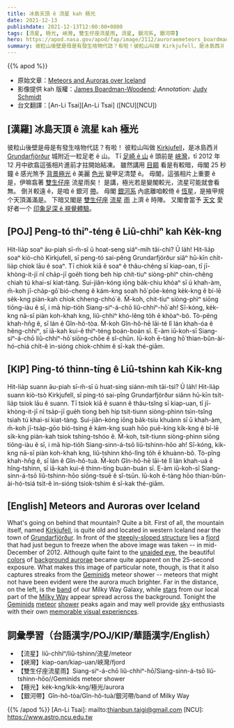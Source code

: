 ```yaml
---
title: 冰島天頂 ê 流星 kah 極光
date: 2021-12-13
publishdate: 2021-12-13T12:00:00+0800
tags: [流星, 極光, 峽灣, 雙生仔座流星雨, 流星, 銀河系, 銀河帶]
hero: https://apod.nasa.gov/apod/fap/image/2112/auroraemeteors_boardman_annotated_1080.jpg
summary: 彼粒山後壁是毋是有發生啥物代誌？有啦！彼粒山叫做 Kirkjufell，是冰島西爿 Grundarfjörður 城附近一粒足老 ê 山。
---
```


{{% apod %}}

- 原始文章：[Meteors and Auroras over Iceland](https://apod.nasa.gov/apod/ap211213.html)
- 影像提供 kah 版權：[James Boardman-Woodend](https://www.flickr.com/photos/126180225@N06/); *Annotation:* [Judy Schmidt](http://www.geckzilla.com/)
- 台文翻譯：[An-Li Tsai][An-Li Tsai] ([NCU][NCU])

## [漢羅] 冰島天頂 ê 流星 kah 極光
彼粒山後壁是毋是有發生啥物代誌？有啦！
彼粒山叫做 [Kirkjufell][Kirkjufell]，是冰島西爿 [Grundarfjörður][Grundarfjörður] 城附近一粒足老 ê 山。
Tī [足崎 ê 山][steeply-sloped structure] ê 頭前是 [峽灣][fjord]，tī 2012 年 12 月中欲翕這張相片進前才拄開始結凍。
雖然講用 [目睭][unaided eye] 看是有較暗，毋閣 25 秒鐘 ê 感光煞予 [背景極光][background aurorae] ê 美麗 [色光][colors] 變甲足清楚 ê。
毋閣，這張相片上重要 ê 是，伊嘛翕著 [雙生仔座][Geminids 1] 流星雨矣！
是講，極光若是變閣較光，流星可能就會看無。
倒爿較遠 ê，是咱 ê 銀河 [帶][band]。
毋閣 [銀河系][Milky Way] 內底離咱較倚 ê [恆星][stars]，是掖甲規个天頂滿滿是。
下暗又閣是 [雙生仔座][Geminids 2] [流星][meteor] [雨][shower t] 上濟 ê 時陣。
又閣會當予 [天文][sky] 愛好者一个 [印象足深 ê 視覺體驗][memorable visual experiences]。

## [POJ] Peng-tó thiⁿ-téng ê Liû-chhiⁿ kah Ke̍k-kng
Hit-lia̍p soaⁿ āu-piah sī-m̄-sī ū hoat-seng siáⁿ-mih tāi-chì? Ū la̍h!
Hit-lia̍p soaⁿ kiò-chò Kirkjufell, sī peng-tó sai-pêng Grundarfjörður siâⁿ hū-kīn chi̍t-lia̍p chiok lāu ê soaⁿ.
Tī chiok kiā ê soaⁿ ê thâu-chêng sī kiap-oan, tī jī-khòng-it-jī nî cha̍p-jī goe̍h tiong beh hip chit-tiuⁿ siòng-phìⁿ chìn-chêng chiah tú khai-sí kiat-tàng.
Sui-jiân-kóng iōng ba̍k-chiu khòaⁿ sī ū khah-àm, m̄-koh jī-cha̍p-gō͘ bió-cheng ê kám-kng soah hō͘ pōe-kéng ke̍k-kng ê bí-lē se̍k-kng piàn-kah chiok chheng-chhó͘ ê.
M̄-koh, chit-tiuⁿ siòng-phìⁿ siōng tiōng-iàu ê sī, i mā hip-tio̍h Siang-siⁿ-á-chō liû-chhiⁿ-hō͘ ah!
Sī-kóng, ke̍k-kng nā-sī piàn koh-khah kng, liû-chhiⁿ khó-lêng to̍h ē khòaⁿ-bô.
Tò-pêng khah-hn̄g ê, sī lán ê Gîn-hô-tòa.
M̄-koh Gîn-hô-hē lāi-té lî lán khah-óa ê hêng-chhiⁿ, sī iā-kah kui-ê thiⁿ-téng boán-boán sī.
E-àm iū-koh-sī Siang-siⁿ-á-chō liû-chhiⁿ-hō͘ siōng-chōe ê sî-chūn.
Iū-koh ē-tàng hō͘ thian-bûn-ài-hó-chiá chi̍t-ê ìn-sióng chiok-chhim ê sī-kak thé-giām.

## [KIP] Ping-tó thinn-tíng ê Liû-tshinn kah Ki̍k-kng
Hit-lia̍p suann āu-piah sī-m̄-sī ū huat-sing siánn-mih tāi-tsì? Ū la̍h!
Hit-lia̍p suann kiò-tsò Kirkjufell, sī ping-tó sai-pîng Grundarfjörður siânn hū-kīn tsi̍t-lia̍p tsiok lāu ê suann.
Tī tsiok kiā ê suann ê thâu-tsîng sī kiap-uan, tī jī-khòng-it-jī nî tsa̍p-jī gue̍h tiong beh hip tsit-tiunn siòng-phìnn tsìn-tsîng tsiah tú khai-sí kiat-tàng.
Sui-jiân-kóng iōng ba̍k-tsiu khuànn sī ū khah-àm, m̄-koh jī-tsa̍p-gōo bió-tsing ê kám-kng suah hōo puē-kíng ki̍k-kng ê bí-lē si̍k-kng piàn-kah tsiok tshing-tshóo ê.
M̄-koh, tsit-tiunn siòng-phìnn siōng tiōng-iàu ê sī, i mā hip-tio̍h Siang-sinn-á-tsō liû-tshinn-hōo ah!
Sī-kóng, ki̍k-kng nā-sī piàn koh-khah kng, liû-tshinn khó-lîng to̍h ē khuànn-bô.
Tò-pîng khah-hn̄g ê, sī lán ê Gîn-hô-tuà.
M̄-koh Gîn-hô-hē lāi-té lî lán khah-uá ê hîng-tshinn, sī iā-kah kui-ê thinn-tíng buán-buán sī.
E-àm iū-koh-sī Siang-sinn-á-tsō liû-tshinn-hōo siōng-tsuē ê sî-tsūn.
Iū-koh ē-tàng hōo thian-bûn-ài-hó-tsiá tsi̍t-ê ìn-sióng tsiok-tshim ê sī-kak thé-giām.

## [English] Meteors and Auroras over Iceland
What's going on behind that mountain?
Quite a bit.
First of all, the mountain itself, named [Kirkjufell][Kirkjufell], is quite old and located in western Iceland near the town of [Grundarfjörður][Grundarfjörður].
In front of the [steeply-sloped structure][steeply-sloped structure] lies a [fjord][fjord] that had just begun to freeze when the above image was taken -- in mid-December of 2012.
Although quite faint to the [unaided eye][unaided eye], the beautiful [colors][colors] of [background aurorae][background aurorae] became quite apparent on the 25-second exposure.
What makes this image of particular note, though, is that it also captures streaks from the [Geminids][Geminids 1] meteor shower -- meteors that might not have been evident were the aurora much brighter.
Far in the distance, on the left, is the [band][band] of our Milky Way Galaxy, while [stars][stars] from our local part of the [Milky Way][Milky Way] appear spread across the background.
Tonight the [Geminids][Geminids 2] [meteor][meteor] [shower][shower e] peaks again and may well provide [sky][sky] enthusiasts with their own [memorable visual experiences][memorable visual experiences].

## 詞彙學習（台語漢字/POJ/KIP/華語漢字/English）
- 【流星】liû-chhiⁿ/liû-tshinn/流星/meteor
- 【峽灣】kiap-oan/kiap-uan/峽灣/fjord
- 【雙生仔座流星雨】Siang-siⁿ-á-chō liû-chhiⁿ-hō͘/Siang-sinn-á-tsō liû-tshinn-hōo//Geminids meteor shower
- 【極光】ke̍k-kng/ki̍k-kng/極光/aurora
- 【銀河帶】Gîn-hô-tòa/Gîn-hô-tuà/銀河帶/band of Milky Way


{{% /apod %}}
[An-Li Tsai]: mailto:thianbun.taigi@gmail.com
[NCU]: https://www.astro.ncu.edu.tw


[Kirkjufell]:https://en.wikipedia.org/wiki/Kirkjufell
[Grundarfjörður]:https://en.wikipedia.org/wiki/Grundarfj%C3%B6r%C3%B0ur
[steeply-sloped structure]:https://youtu.be/7U3mlzp_f-M
[fjord]:https://en.wikipedia.org/wiki/Fjord
[unaided eye]:https://www.exploratorium.edu/learning_studio/cow_eye/
[colors]:https://www.exploratorium.edu/learning_studio/auroras/difcolors.html
[background aurorae]:https://apod.nasa.gov/apod/ap121017.html
[Geminids 1]:https://en.wikipedia.org/wiki/Geminids
[band]:https://apod.nasa.gov/apod/ap110710.html
[stars]:https://science.nasa.gov/astrophysics/focus-areas/how-do-stars-form-and-evolve
[Milky Way]:http://www.atlasoftheuniverse.com/galaxy.html
[Geminids 2]:https://earthsky.org/astronomy-essentials/everything-you-need-to-know-geminid-meteor-shower/
[meteor]:https://solarsystem.nasa.gov/asteroids-comets-and-meteors/meteors-and-meteorites/geminids/in-depth/
[shower e]:https://apod.nasa.gov/apod/ap211116.html
[shower t]:https://apod.tw/daily/20211116/
[sky]:https://www.facebook.com/media/set/?set=a.3216897281747802&type=3
[memorable visual experiences]:https://www.meme-arsenal.com/memes/b438ea9137ca90c92d377755adc37fee.jpg
